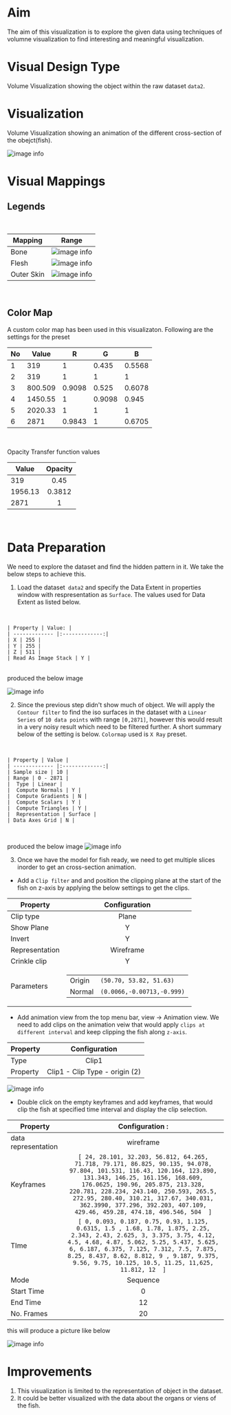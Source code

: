 # Aim
The aim of this visualization is to explore the given data using techniques of volumne visualization to find interesting and meaningful visualization. 



# Visual Design Type
Volume Visualization showing the object within the raw dataset `data2`.

# Visualization

Volume Visualization showing an animation of the different cross-section of the obejct(fish).

![image info](./images/6/cross_section_ani.gif)


# Visual Mappings
## Legends

<br>

 | Mapping  | Range |
| ------------- |:-------------:| 
 | Bone | ![image info](./images/3/legend_bone.JPG) |
 | Flesh  | ![image info](./images/3/legend_flesh.JPG) |
 | Outer Skin  | ![image info](./images/3/legend_skin.JPG) |

 <br>

## Color Map
A custom color map has been used in this visualizaton. Following are the settings for the preset

| No | Value | R | G | B|
|-------------|-------------|-------------|-------------|-------------|
| 1 | 319 | 1| 0.435 | 0.5568 |
| 2 | 319 | 1| 1 | 1 |
| 3 | 800.509 | 0.9098 | 0.525 | 0.6078 |
| 4 | 1450.55 | 1 | 0.9098 | 0.945 |
| 5 | 2020.33 | 1 | 1 | 1 |
| 6 | 2871 | 0.9843 | 1 | 0.6705 |

<br>

Opacity Transfer function values

 | Value  | Opacity |
 | ------------- |:-------------:| 
 | 319 | 0.45 |
 | 1956.13  | 0.3812 |
 | 2871  | 1 |

 <br>

# Data Preparation 

We need to explore the dataset and find the hidden pattern in it. We take the below steps to achieve this.
1. Load the dataset` data2` and specify the Data Extent in properties window with respresentation as `Surface`. The values used for Data Extent as listed below.
<br>

    | Property | Value: |
    | ------------- |:-------------:| 
    | X | 255 |
    | Y | 255 |
    | Z | 511 |
    | Read As Image Stack | Y |


<br>
produced the below image

![image info](./images/4/4.2.JPG)

2. Since the previous step didn't show much of object. We will apply the `Contour filter` to find the iso surfaces in the dataset with a `Linear Series` of `10 data points` with range `[0,2871]`, however this would result in a very noisy result which need to be filtered further. A short summary below of the setting is below.
`Colormap` used is `X Ray` preset.
<br>

    | Property | Value |
    | ------------- |:-------------:| 
    | Sample size | 10 |
    | Range | 0 - 2871 |
    |  Type | Linear |
    |  Compute Normals | Y |
    |  Compute Gradients | N |
    |  Compute Scalars | Y |
    |  Compute Triangles | Y |
    |  Representation | Surface |
    | Data Axes Grid | N |

<br>

produced the below image
![image info](./images/4/4.3.JPG)

3. Once we have the model for fish ready, we need to get multiple slices inorder to get an cross-section animation. 
- Add a `Clip filter` and and position the clipping plane at the start of the fish on z-axis by applying the below settings to get the clips.
 
| Property        | Configuration     |      
| ------------- |:-------------:| 
| Clip type   | Plane | 
| Show Plane   | Y | 
| Invert   | Y | 
| Representation   | Wireframe | 
| Crinkle clip  | Y | 
| Parameters   |  <table><tr> <td>Origin</td><td>`(50.70, 53.82, 51.63)`</td></tr><tr> <td>Normal</td><td>`(0.0066,-0.00713,-0.999)`</td></tr><tr> </table> |

- Add animation view from the top menu bar, view -> Animation view. We need to add clips on the animation veiw that would apply `clips at different interval` and keep clipping the fish along `z-axis`.

| Property        | Configuration     |      
| ------------- |:-------------:| 
| Type   | Clip1 |
| Property   | Clip1 - Clip Type - origin (2) | 

![image info](./images/6/6.1.JPG)

- Double click on the empty keyframes and add keyframes, that would clip the fish at specified time interval and display the clip selection.

| Property        | Configuration     :|      
| ------------- |:-------------:| 
| data representation   | wireframe | 
| Keyframes | `[ 24, 28.101, 32.203, 56.812, 64.265, 71.718, 79.171, 86.825, 90.135, 94.078, 97.804, 101.531, 116.43, 120.164, 123.890, 131.343, 146.25, 161.156, 168.609, 176.0625, 190.96, 205.875, 213.328, 220.781, 228.234, 243.140, 250.593, 265.5, 272.95, 280.40, 310.21, 317.67, 340.031, 362.3990, 377.296, 392.203, 407.109, 429.46, 459.28, 474.18, 496.546, 504  ]`    | 
| TIme | `[ 0, 0.093, 0.187, 0.75, 0.93, 1.125, 0.6315, 1.5 , 1.68, 1.78, 1.875, 2.25, 2.343, 2.43, 2.625, 3, 3.375, 3.75, 4.12, 4.5, 4.68, 4.87, 5.062, 5.25, 5.437, 5.625, 6, 6.187, 6.375, 7.125, 7.312, 7.5, 7.875, 8.25, 8.437, 8.62, 8.812, 9 , 9.187, 9.375, 9.56, 9.75, 10.125, 10.5, 11.25, 11,625, 11.812, 12  ]`    | 
| Mode | Sequence |
| Start Time| 0 |
| End Time| 12 |
| No. Frames | 20 |


this will produce a picture like below

![image info](./images/6/6.2.JPG)

# Improvements
1. This visualization is limited to the representation of object in the dataset.
2. It could be better visualized with the data about the organs or viens of the fish.